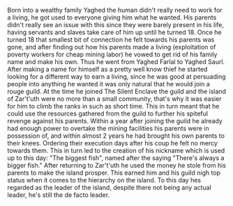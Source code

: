 Born into a wealthy family Yaghed the human didn't really need to work for a living, he got used to everyone giving him what he wanted. His parents didn't really see an issue with this since they were barely present in his life, having servants and slaves take care of him up until he turned 18. Once he turned 18 that smallest bit of connection he felt towards his parents was gone, and after finding out how his parents made a living (exploitation of poverty workers for cheap mining labor) he vowed to get rid of his family name and make his own. Thus he went from Yaghed Farlal to Yaghed Saurl. After making a name for himself as a pretty well know thief he started looking for a different way to earn a living, since he was good at persuading people into anything he wanted it was only natural that he would join a rouge guild. At the time he joined The Silent Enclave the guild and the island of Zar't'uth were no more than a small community, that's why it was easier for him to climb the ranks in such as short time. This in turn meant that he could use the resources gathered from the guild to further his spiteful revenge against his parents. Within a year after joining the guild he already had enough power to overtake the mining facilities his parents were in possession of, and within almost 2 years he had brought his own parents to their knees. Ordering their execution days after his coup he felt no mercy towards them. This in turn led to the creation of his nickname which is used up to this day: "The biggest fish", named after the saying "There's always a bigger fish." After returning to Zar't'uth he used the money he stole from his parents to make the island prosper. This earned him and his guild nigh top status when it comes to the hierarchy on the island. To this day hes regarded as the leader of the island, despite there not being any actual leader, he's still the de facto leader. 